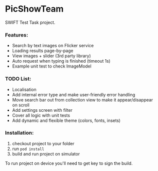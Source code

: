 # PicShowTeam
SWIFT Test Task project.

### Features:
* Search by text images on Flicker service
* Loading results page-by-page
* View images + slider (3rd party library)
* Auto request when typing is finished (timeout 1s)
* Example unit test to check ImageModel

### TODO List:
* Localisation
* Add internal error type and make user-friendly error handling
* Move search bar out from collection view to make it appear/disappear on scroll
* Add settings screen with filter
* Cover all logic with unit tests
* Add dynamic and flexible theme (colors, fonts, insets)

### Installation:
1. checkout project to your folder
2. run `pod install`
3. build and run project on simulator

To run project on device you'll need to get key to sign the build.
